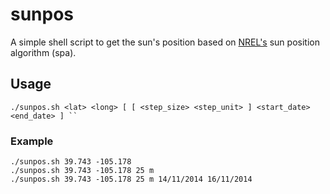 sunpos
======

A simple shell script to get the sun's position based on [NREL's](http://www.nrel.gov/midc/spa/) sun position algorithm (spa).

## Usage 
    ./sunpos.sh <lat> <long> [ [ <step_size> <step_unit> ] <start_date> <end_date> ] ``

### Example

    ./sunpos.sh 39.743 -105.178
    ./sunpos.sh 39.743 -105.178 25 m
    ./sunpos.sh 39.743 -105.178 25 m 14/11/2014 16/11/2014

	
